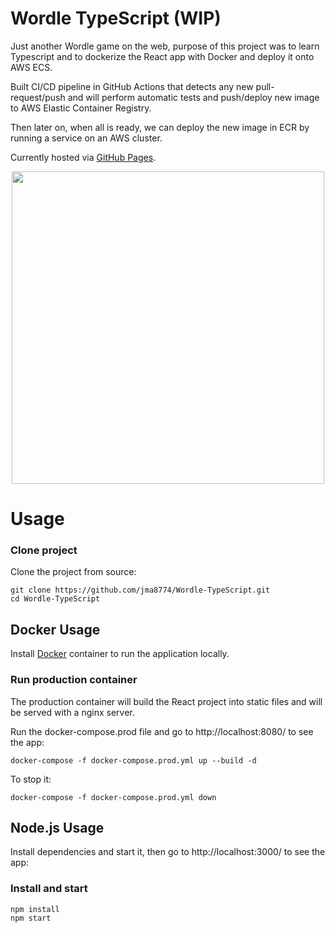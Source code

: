 # Wordle TypeScript (WIP)

Just another Wordle game on the web, purpose of this project was to learn Typescript and to dockerize the React app with Docker and deploy it onto AWS ECS.

Built CI/CD pipeline in GitHub Actions that detects any new pull-request/push and will perform automatic tests and push/deploy new image to AWS Elastic Container Registry.

Then later on, when all is ready, we can deploy the new image in ECR by running a service on an AWS cluster.

Currently hosted via [GitHub Pages](https://www.jiamingma.me/Wordle-TypeScript/).

<div align="center">
    <img src="https://i.imgur.com/e83w6I7.png" width="500">
</div>

# Usage

### Clone project

Clone the project from source:

    git clone https://github.com/jma8774/Wordle-TypeScript.git
    cd Wordle-TypeScript

## Docker Usage

Install [Docker](http://docker.com) container to run the application locally.

### Run production container

The production container will build the React project into static files and will be served with a nginx server.

Run the docker-compose.prod file and go to http://localhost:8080/ to see the app:

    docker-compose -f docker-compose.prod.yml up --build -d

To stop it:

    docker-compose -f docker-compose.prod.yml down

## Node.js Usage

Install dependencies and start it, then go to http://localhost:3000/ to see the app:

### Install and start

    npm install
    npm start
